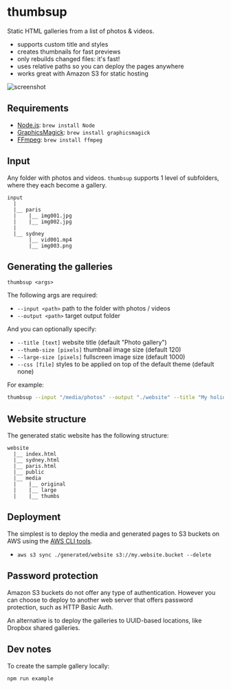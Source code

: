 # thumbsup

Static HTML galleries from a list of photos & videos.

- supports custom title and styles
- creates thumbnails for fast previews
- only rebuilds changed files: it's fast!
- uses relative paths so you can deploy the pages anywhere
- works great with Amazon S3 for static hosting

![screenshot](https://raw.github.com/rprieto/thumbsup/master/screenshot.jpg)

## Requirements

- [Node.js](http://nodejs.org/): `brew install Node`
- [GraphicsMagick](http://www.graphicsmagick.org/): `brew install graphicsmagick`
- [FFmpeg](http://www.ffmpeg.org/): `brew install ffmpeg`

## Input

Any folder with photos and videos. `thumbsup` supports 1 level of subfolders, where they each become a gallery.

```
input
  |
  |__ paris
  |    |__ img001.jpg
  |    |__ img002.jpg
  |
  |__ sydney
       |__ vid001.mp4
       |__ img003.png
```

## Generating the galleries

```
thumbsup <args>
```

The following args are required:

- `--input <path>` path to the folder with photos / videos
- `--output <path>` target output folder

And you can optionally specify:

- `--title [text]` website title (default "Photo gallery")
- `--thumb-size [pixels]` thumbnail image size (default 120)
- `--large-size [pixels]` fullscreen image size (default 1000)
- `--css [file]` styles to be applied on top of the default theme (default none)

For example:

```bash
thumbsup --input "/media/photos" --output "./website" --title "My holidays" --thumb-size 200 --large-size 1500 --css "./custom.css"
```

## Website structure

The generated static website has the following structure:

```
website
  |__ index.html
  |__ sydney.html
  |__ paris.html
  |__ public
  |__ media
  |    |__ original
  |    |__ large
  |    |__ thumbs
```

## Deployment

The simplest is to deploy the media and generated pages to S3 buckets on AWS using the [AWS CLI tools](http://aws.amazon.com/cli/).

- `aws s3 sync ./generated/website s3://my.website.bucket --delete`

## Password protection

Amazon S3 buckets do not offer any type of authentication. However you can choose to deploy to another web server that offers password protection, such as HTTP Basic Auth.

An alternative is to deploy the galleries to UUID-based locations, like Dropbox shared galleries.

## Dev notes

To create the sample gallery locally:

```
npm run example
```

